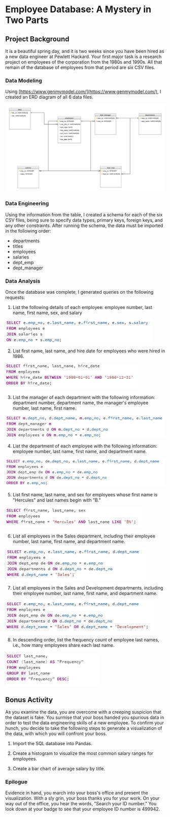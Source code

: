 # Employee Database: A Mystery in Two Parts

## Project Background

It is a beautiful spring day, and it is two weeks since you have been hired as a new data engineer at Pewlett Hackard. Your first major task is a research project on employees of the corporation from the 1980s and 1990s. All that remain of the database of employees from that period are six CSV files.


### Data Modeling

Using [https://www.genmymodel.com/](https://www.genmymodel.com/), I created an ERD diagram of all 6 data files. 

![ERD](images/ERD_diagram.jpeg)


### Data Engineering

Using the information from the table, I created a schema for each of the six CSV files, being sure to specify data types, primary keys, foreign keys, and any other constraints. After running the schema, the data must be imported in the following order:

 - departments
 - titles
 - employees
 - salaries
 - dept_emp
 - dept_manager    
 

### Data Analysis
Once the database was complete, I generated queries on the following requests:

 1. List the following details of each employee: employee number, last name, first name, sex, and salary
 
 ![Employee Details](images/q1_query.jpg)
 
 2. List first name, last name, and hire date for employees who were hired in 1986.
 
  ![Hire Date](images/q2_query.jpg)
 
 3. List the manager of each department with the following information: department number, department name, the manager's employee number, last name, first name.
 
  ![Manager](images/q3_query.jpg)
 
 4. List the department of each employee with the following information: employee number, last name, first name, and department name.
 
  ![Department](images/q4_query.jpg)
 
 5. List first name, last name, and sex for employees whose first name is "Hercules" and last names begin with "B."
 
  ![Hercules](images/q5_query.jpg)
 
 6. List all employees in the Sales department, including their employee number, last name, first name, and department name.
 
  ![Sales Department](images/q6_query.jpg)
 
 7. List all employees in the Sales and Development departments, including their employee number, last name, first name, and department name.
 
  ![Sales and Development](images/q7_query.jpg)
 
 8. In descending order, list the frequency count of employee last names, i.e., how many employees share each last name.
 
  ![Last Name Frequency](images/q8_query.jpg)
 

## Bonus Activity

As you examine the data, you are overcome with a creeping suspicion that the dataset is fake. You surmise that your boss handed you spurious data in order to test the data engineering skills of a new employee. To confirm your hunch, you decide to take the following steps to generate a visualization of the data, with which you will confront your boss.

1. Import the SQL database into Pandas. 


2. Create a histogram to visualize the most common salary ranges for employees.


3. Create a bar chart of average salary by title.


### Epilogue
Evidence in hand, you march into your boss's office and present the visualization. With a sly grin, your boss thanks you for your work. On your way out of the office, you hear the words, "Search your ID number." You look down at your badge to see that your employee ID number is 499942.



